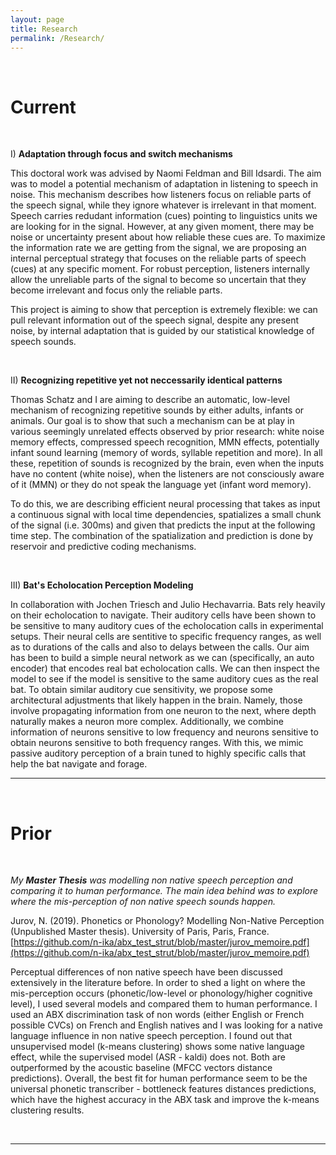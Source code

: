 ```yaml
---
layout: page
title: Research
permalink: /Research/
---
```


<br>

# **Current**
<br>

I) **Adaptation through focus and switch mechanisms**

This doctoral work was advised by Naomi Feldman and Bill Idsardi. The aim was to model a potential mechanism of adaptation in listening to speech in noise. This mechanism describes how listeners focus on reliable parts of the speech signal, while they ignore whatever is irrelevant in that moment. Speech carries redudant information (cues) pointing to linguistics units we are looking for in the signal. However, at any given moment, there may be noise or uncertainty present about how reliable these cues are. To maximize the information rate we are getting from the signal, we are proposing an internal perceptual strategy that focuses on the reliable parts of speech (cues) at any specific moment. For robust perception, listeners internally allow the unreliable parts of the signal to become so uncertain that they become irrelevant and focus only the reliable parts.

This project is aiming to show that perception is extremely flexible: we can pull relevant information out of the speech signal, despite any present noise, by internal adaptation that is guided by our statistical knowledge of speech sounds. 

<br>

II) **Recognizing repetitive yet not neccessarily identical patterns**

Thomas Schatz and I are aiming to describe an automatic, low-level mechanism of recognizing repetitive sounds by either adults, infants or animals. Our goal is to show that such a mechanism can be at play in various seemingly unrelated effects observed by prior research: white noise memory effects, compressed speech recognition, MMN effects, potentially infant sound learning (memory of words, syllable repetition and more). In all these, repetition of sounds is recognized by the brain, even when the inputs have no content (white noise), when the listeners are not consciously aware of it (MMN) or they do not speak the language yet (infant word memory).

To do this, we are describing efficient neural processing that takes as input a continuous signal with local time dependencies, spatializes a small chunk of the signal (i.e. 300ms) and given that predicts the input at the following time step. The combination of the spatialization and prediction is done by reservoir and predictive coding mechanisms.

<br>

III) **Bat's Echolocation Perception Modeling**

In collaboration with Jochen Triesch and Julio Hechavarria. Bats rely heavily on their echolocation to navigate. Their auditory cells have been shown to be sensitive to many auditory cues of the echolocation calls in experimental setups. Their neural cells are sentitive to specific frequency ranges, as well as to durations of the calls and also to delays between the calls. Our aim has been to build a simple neural network as we can (specifically, an auto encoder) that encodes real bat echolocation calls. We can then inspect the model to see if the model is sensitive to the same auditory cues as the real bat. To obtain similar auditory cue sensitivity, we propose some architectural adjustments that likely happen in the brain. Namely, those involve propagating information from one neuron to the next, where depth naturally makes a neuron more complex. Additionally, we combine information of neurons sensitive to low frequency and neurons sensitive to obtain neurons sensitive to both frequency ranges. With this, we mimic passive auditory perception of a brain tuned to highly specific calls that help the bat navigate and forage.

---
<br>

# **Prior**
<br>

*My **Master Thesis** was modelling non native speech perception and comparing it to human performance. The main idea behind was to explore where the mis-perception of non native speech sounds happen.*

Jurov, N. (2019). Phonetics or Phonology? Modelling Non-Native Perception (Unpublished Master thesis). University of Paris, Paris, France. [https://github.com/n-ika/abx_test_strut/blob/master/jurov_memoire.pdf](https://github.com/n-ika/abx_test_strut/blob/master/jurov_memoire.pdf)

<!-- <span style="font-size:1em;"> -->
<span>Perceptual differences of non native speech have been discussed extensively in the literature before. In order to shed a light on where the mis-perception occurs (phonetic/low-level or phonology/higher cognitive level), I used several models and compared them to human performance. I used an ABX discrimination task of non words (either English or French possible CVCs) on French and English natives and I was looking for a native language influence in non native speech perception. I found out that unsupervised model (k-means clustering) shows some native language effect, while the supervised model (ASR - kaldi) does not. Both are outperformed by the acoustic baseline (MFCC vectors distance predictions). Overall, the best fit for human performance seem to be the universal phonetic transcriber - bottleneck features distances predictions, which have the highest accuracy in the ABX task and improve the k-means clustering results.</span>

<br>

---
